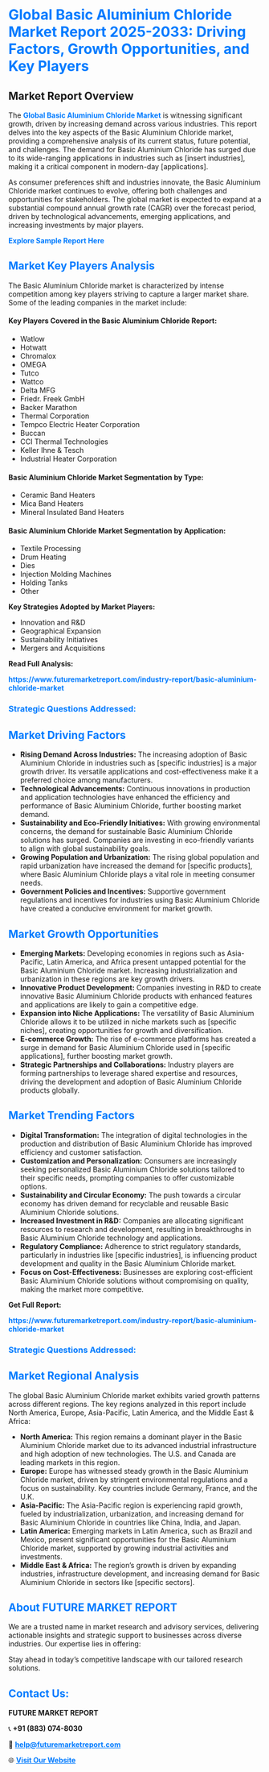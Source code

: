 <h1 style="color: #007BFF;">Global Basic Aluminium Chloride Market Report 2025-2033: Driving Factors, Growth Opportunities, and Key Players</h1>

<section id="overview">
<h2>Market Report Overview</h2>
<p>The <a href="https://www.futuremarketreport.com/industry-report/basic-aluminium-chloride-market" style="color: #007BFF; text-decoration: none;"><strong>Global Basic Aluminium Chloride Market</strong></a> is witnessing significant growth, driven by increasing demand across various industries. This report delves into the key aspects of the Basic Aluminium Chloride market, providing a comprehensive analysis of its current status, future potential, and challenges. The demand for Basic Aluminium Chloride has surged due to its wide-ranging applications in industries such as [insert industries], making it a critical component in modern-day [applications].</p>
<p>As consumer preferences shift and industries innovate, the Basic Aluminium Chloride market continues to evolve, offering both challenges and opportunities for stakeholders. The global market is expected to expand at a substantial compound annual growth rate (CAGR) over the forecast period, driven by technological advancements, emerging applications, and increasing investments by major players.</p>
</section>

<section id="overview">
<p><a href="https://www.futuremarketreport.com/request-sample/reportId=32651" style="color: #007BFF; text-decoration: none;"><strong>Explore Sample Report Here</strong></a></p>
</section>

<section id="key-players">
<h2 style="color: #007BFF;">Market Key Players Analysis</h2>
<p>The Basic Aluminium Chloride market is characterized by intense competition among key players striving to capture a larger market share. Some of the leading companies in the market include:</p>
<h4>Key Players Covered in the Basic Aluminium Chloride Report:</h4>
<ul><li>Watlow</li><li>Hotwatt</li><li>Chromalox</li><li>OMEGA</li><li>Tutco</li><li>Wattco</li><li>Delta MFG</li><li>Friedr. Freek GmbH</li><li>Backer Marathon</li><li>Thermal Corporation</li><li>Tempco Electric Heater Corporation</li><li>Buccan</li><li>CCI Thermal Technologies</li><li>Keller Ihne &amp; Tesch</li><li>Industrial Heater Corporation</li></ul>
<h4>Basic Aluminium Chloride Market Segmentation by Type:</h4>
<ul><li>Ceramic Band Heaters</li><li>Mica Band Heaters</li><li>Mineral Insulated Band Heaters</li></ul>

<h4>Basic Aluminium Chloride Market Segmentation by Application:</h4>
<ul><li>Textile Processing</li><li>Drum Heating</li><li>Dies</li><li>Injection Molding Machines</li><li>Holding Tanks</li><li>Other</li></ul>
<p><strong>Key Strategies Adopted by Market Players:</strong></p>
<ul>
<li>Innovation and R&D</li>
<li>Geographical Expansion</li>
<li>Sustainability Initiatives</li>
<li>Mergers and Acquisitions</li>
</ul>
</section>

<section>
<p><strong>Read Full Analysis: </strong></p><a href="https://www.futuremarketreport.com/industry-report/basic-aluminium-chloride-market" style="color: #007BFF; text-decoration: none;"><strong>https://www.futuremarketreport.com/industry-report/basic-aluminium-chloride-market</strong></a>
<h3 style="color: #007BFF;">Strategic Questions Addressed:</h3>
</section>

<section id="driving-factors">
<h2 style="color: #007BFF;">Market Driving Factors</h2>
<ul>
<li><strong>Rising Demand Across Industries:</strong> The increasing adoption of Basic Aluminium Chloride in industries such as [specific industries] is a major growth driver. Its versatile applications and cost-effectiveness make it a preferred choice among manufacturers.</li>
<li><strong>Technological Advancements:</strong> Continuous innovations in production and application technologies have enhanced the efficiency and performance of Basic Aluminium Chloride, further boosting market demand.</li>
<li><strong>Sustainability and Eco-Friendly Initiatives:</strong> With growing environmental concerns, the demand for sustainable Basic Aluminium Chloride solutions has surged. Companies are investing in eco-friendly variants to align with global sustainability goals.</li>
<li><strong>Growing Population and Urbanization:</strong> The rising global population and rapid urbanization have increased the demand for [specific products], where Basic Aluminium Chloride plays a vital role in meeting consumer needs.</li>
<li><strong>Government Policies and Incentives:</strong> Supportive government regulations and incentives for industries using Basic Aluminium Chloride have created a conducive environment for market growth.</li>
</ul>
</section>

<section id="growth-opportunities">
<h2 style="color: #007BFF;">Market Growth Opportunities</h2>
<ul>
<li><strong>Emerging Markets:</strong> Developing economies in regions such as Asia-Pacific, Latin America, and Africa present untapped potential for the Basic Aluminium Chloride market. Increasing industrialization and urbanization in these regions are key growth drivers.</li>
<li><strong>Innovative Product Development:</strong> Companies investing in R&D to create innovative Basic Aluminium Chloride products with enhanced features and applications are likely to gain a competitive edge.</li>
<li><strong>Expansion into Niche Applications:</strong> The versatility of Basic Aluminium Chloride allows it to be utilized in niche markets such as [specific niches], creating opportunities for growth and diversification.</li>
<li><strong>E-commerce Growth:</strong> The rise of e-commerce platforms has created a surge in demand for Basic Aluminium Chloride used in [specific applications], further boosting market growth.</li>
<li><strong>Strategic Partnerships and Collaborations:</strong> Industry players are forming partnerships to leverage shared expertise and resources, driving the development and adoption of Basic Aluminium Chloride products globally.</li>
</ul>
</section>

<section id="trending-factors">
<h2 style="color: #007BFF;">Market Trending Factors</h2>
<ul>
<li><strong>Digital Transformation:</strong> The integration of digital technologies in the production and distribution of Basic Aluminium Chloride has improved efficiency and customer satisfaction.</li>
<li><strong>Customization and Personalization:</strong> Consumers are increasingly seeking personalized Basic Aluminium Chloride solutions tailored to their specific needs, prompting companies to offer customizable options.</li>
<li><strong>Sustainability and Circular Economy:</strong> The push towards a circular economy has driven demand for recyclable and reusable Basic Aluminium Chloride solutions.</li>
<li><strong>Increased Investment in R&D:</strong> Companies are allocating significant resources to research and development, resulting in breakthroughs in Basic Aluminium Chloride technology and applications.</li>
<li><strong>Regulatory Compliance:</strong> Adherence to strict regulatory standards, particularly in industries like [specific industries], is influencing product development and quality in the Basic Aluminium Chloride market.</li>
<li><strong>Focus on Cost-Effectiveness:</strong> Businesses are exploring cost-efficient Basic Aluminium Chloride solutions without compromising on quality, making the market more competitive.</li>
</ul>
</section>

<section>
<p><strong>Get Full Report: </strong></p><a href="https://www.futuremarketreport.com/industry-report/basic-aluminium-chloride-market" style="color: #007BFF; text-decoration: none;"><strong>https://www.futuremarketreport.com/industry-report/basic-aluminium-chloride-market</strong></a>
<h3 style="color: #007BFF;">Strategic Questions Addressed:</h3>
</section>


<section id="regional-analysis">
<h2 style="color: #007BFF;">Market Regional Analysis</h2>
<p>The global Basic Aluminium Chloride market exhibits varied growth patterns across different regions. The key regions analyzed in this report include North America, Europe, Asia-Pacific, Latin America, and the Middle East & Africa:</p>
<ul>
<li><strong>North America:</strong> This region remains a dominant player in the Basic Aluminium Chloride market due to its advanced industrial infrastructure and high adoption of new technologies. The U.S. and Canada are leading markets in this region.</li>
<li><strong>Europe:</strong> Europe has witnessed steady growth in the Basic Aluminium Chloride market, driven by stringent environmental regulations and a focus on sustainability. Key countries include Germany, France, and the U.K.</li>
<li><strong>Asia-Pacific:</strong> The Asia-Pacific region is experiencing rapid growth, fueled by industrialization, urbanization, and increasing demand for Basic Aluminium Chloride in countries like China, India, and Japan.</li>
<li><strong>Latin America:</strong> Emerging markets in Latin America, such as Brazil and Mexico, present significant opportunities for the Basic Aluminium Chloride market, supported by growing industrial activities and investments.</li>
<li><strong>Middle East & Africa:</strong> The region’s growth is driven by expanding industries, infrastructure development, and increasing demand for Basic Aluminium Chloride in sectors like [specific sectors].</li>
</ul>
</section>

<footer>
<h2 style="color: #007BFF;">About FUTURE MARKET REPORT</h2>
<p>We are a trusted name in market research and advisory services, delivering actionable insights and strategic support to businesses across diverse industries. Our expertise lies in offering:</p>

<p>Stay ahead in today’s competitive landscape with our tailored research solutions.</p>

<h2 style="color: #007BFF;">Contact Us:</h2>
<p><strong>FUTURE MARKET REPORT</strong></p>
<p>📞 <strong>+91 (883) 074-8030</strong></p>
<p>📧 <strong><a href="mailto:help@futuremarketreport.com" style="color: #007BFF;">help@futuremarketreport.com</a></strong></p>
<p>🌐 <strong><a href="https://www.futuremarketreport.com/" style="color: #007BFF;">Visit Our Website</a></strong></p>
</footer>